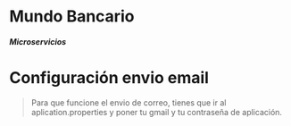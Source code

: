 # Mundo Bancario 
#### _Microservicios_

# Configuración envio email
> Para que funcione el envio de correo, tienes que ir al aplication.properties y poner tu gmail y tu contraseña de aplicación.
